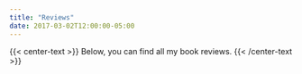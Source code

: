 ```yaml
---
title: "Reviews"
date: 2017-03-02T12:00:00-05:00
---
```


{{< center-text >}}
  Below, you can find all my book reviews.
{{< /center-text >}}